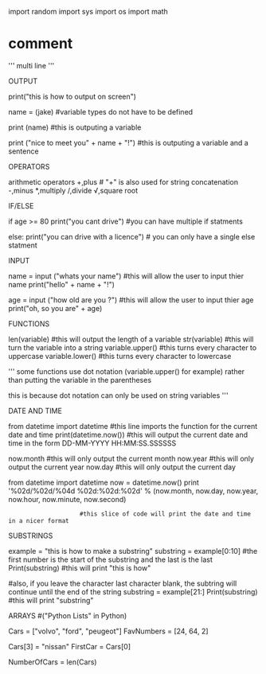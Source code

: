 import random
import sys
import os
import math


# comment

''' 
multi line
'''



OUTPUT

print("this is how to output on screen")

name = (jake) 	#variable types do not have to be defined

print (name)   #this is outputing a variable

print ("nice to meet you" + name + "!")		#this is outputing a variable and a sentence



OPERATORS

arithmetic operators
+,plus						# "+" is also used for string concatenation
-,minus
*,multiply
/,divide
√,square root



IF/ELSE
	
if age >= 80
	print("you cant drive")			#you can have multiple if statments
	
else:
	print("you can drive with a licence")			# you can only have a single else statment



INPUT

name = input ("whats your name")		#this will allow the user to input thier name
	print("hello" + name + "!")

age = input ("how old are you ?")			#this will allow the user to input thier age
	print("oh, so you are" + age)
	
	
	
FUNCTIONS

len(variable)					#this will output the length of a variable
str(variable)					#this will turn the variable into a string
variable.upper()				#this turns every character to uppercase
variable.lower()				#this turns every character to lowercase

'''
some functions use dot notation (variable.upper() for example)
rather than putting the variable in the parentheses

this is because dot notation can only be used on string variables
'''


DATE AND TIME

from datetime import datetime			#this line imports the function for the current date and time
print(datetime.now())		#this will output the current date and time in the form DD-MM-YYYY HH:MM:SS.SSSSSS

now.month			#this will only output the current month
now.year 			#this will only output the current year
now.day				#this will only output the current day


from datetime import datetime
now = datetime.now()
print '%02d/%02d/%04d %02d:%02d:%02d' % (now.month, now.day, now.year, now.hour, now.minute, now.second)

						#this slice of code will print the date and time in a nicer format


SUBSTRINGS

example = "this is how to make a substring"
substring = example[0:10]							#the first number is the start of the substring and the last is the last
Print(substring)									#this will print "this is how"

#also, if you leave the character last character blank, the subtring will continue until the end of the string
substring = example[21:]
Print(substring)							#this will print "substring"


ARRAYS #("Python Lists" in Python)

Cars = ["volvo", "ford", "peugeot"]
FavNumbers = [24, 64, 2]

Cars[3] = "nissan"
FirstCar = Cars[0]

NumberOfCars = len(Cars)